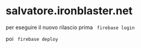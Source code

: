 # salvatore.ironblaster.net

per eseguire il nuovo rilascio 
prima <code> firebase login </code> 

poi <code> firebase deploy </code>